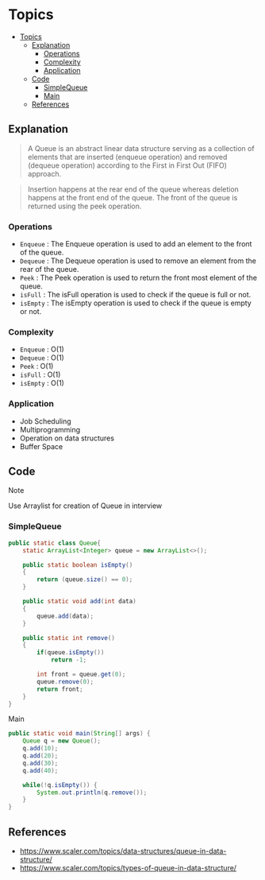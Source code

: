 # Topics
- [Topics](#Topics)
  - [Explanation](#Explanation)
    - [Operations](#Operations)  
    - [Complexity](#Complexity)
    - [Application](#Application)
  - [Code](#Code)
    - [SimpleQueue](#SimpleQueue)
    - [Main](#Main)   
  - [References](#references)

## Explanation

> A Queue is an abstract linear data structure serving as a collection of elements that are inserted (enqueue operation) and removed (dequeue operation) according to the First in First Out (FIFO) approach.

> Insertion happens at the rear end of the queue whereas deletion happens at the front end of the queue. The front of the queue is returned using the peek operation.

### Operations
- `Enqueue` : The Enqueue operation is used to add an element to the front of the queue.
- `Dequeue` : The Dequeue operation is used to remove an element from the rear of the queue.
- `Peek` : The Peek operation is used to return the front most element of the queue.
- `isFull` : The isFull operation is used to check if the queue is full or not.
- `isEmpty` : The isEmpty operation is used to check if the queue is empty or not.

### Complexity
- `Enqueue` : O(1)
- `Dequeue` : O(1)
- `Peek` : O(1)
- `isFull` : O(1)
- `isEmpty` : O(1)

### Application
- Job Scheduling
- Multiprogramming
- Operation on data structures
- Buffer Space

## Code
> [!NOTE]
> Use Arraylist for creation of Queue in interview

### SimpleQueue
```Java
public static class Queue{
    static ArrayList<Integer> queue = new ArrayList<>();

    public static boolean isEmpty()
    {
        return (queue.size() == 0);
    }

    public static void add(int data)
    {
        queue.add(data);
    }

    public static int remove()
    {
        if(queue.isEmpty())
            return -1;

        int front = queue.get(0);
        queue.remove(0);
        return front;
    }
}
```

Main
```Java
public static void main(String[] args) {
    Queue q = new Queue();
    q.add(10);
    q.add(20);
    q.add(30);
    q.add(40);

    while(!q.isEmpty()) {
        System.out.println(q.remove());
    }
}
```

## References
- https://www.scaler.com/topics/data-structures/queue-in-data-structure/
- https://www.scaler.com/topics/types-of-queue-in-data-structure/

